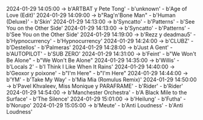 2024-01-29 14:05:00 -> b'ARTBAT y Pete Tong' - b'unknown' - b'Age of Love (Edit)'
2024-01-29 14:09:00 -> b"Rag'n'Bone Man" - b'Human (Deluxe)' - b'Skin'
2024-01-29 14:13:00 -> b'Syncatto' - b'Patterns' - b'See You on the Other Side'
2024-01-29 14:13:00 -> b'Syncatto' - b'Patterns' - b'See You on the Other Side'
2024-01-29 14:19:00 -> b'Rezz y deadmau5' - b'Hypnocurrency' - b'Hypnocurrency'
2024-01-29 14:24:00 -> b'CLUBZ' - b'Destellos' - b'Palmeras'
2024-01-29 14:28:00 -> b'Just A Gent' - b'AUTOPILOT' - b'SUB ZERO'
2024-01-29 14:31:00 -> b'Feint' - b"We Won't Be Alone" - b"We Won't Be Alone"
2024-01-29 14:35:00 -> b'Willis' - b'Locals 2' - b'I Think I Like When It Rains'
2024-01-29 14:40:00 -> b'Geoxor y poixone' - b"I'm Here" - b"I'm Here"
2024-01-29 14:44:00 -> b'YM' - b'Take My Way' - b'Mia Mia (Romulus Remix)'
2024-01-29 14:50:00 -> b'Pavel Khvaleev, Miss Monique y PARAFRAME' - b'Rider' - b'Rider'
2024-01-29 14:54:00 -> b'Manchester Orchestra' - b'A Black Mile to the Surface' - b'The Silence'
2024-01-29 15:01:00 -> b'Heilung' - b'Futha' - b'Norupo'
2024-01-29 15:05:00 -> b'Meute' - b'Anti Loudness' - b'Anti Loudness'
